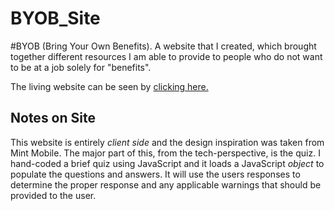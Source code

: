 # BYOB_Site
#BYOB (Bring Your Own Benefits). A website that I created, which brought together different resources I am able to provide to people who do not want to be at a job solely for "benefits".

The living website can be seen by [clicking here.](http://benefits4.us/)

## Notes on Site

This website is entirely *client side* and the design inspiration was taken from Mint Mobile. The major part of this, from the tech-perspective, is the quiz. I hand-coded a brief quiz using JavaScript and it loads a JavaScript *object* to populate the questions and answers. It will use the users responses to determine the proper response and any applicable warnings that should be provided to the user.
